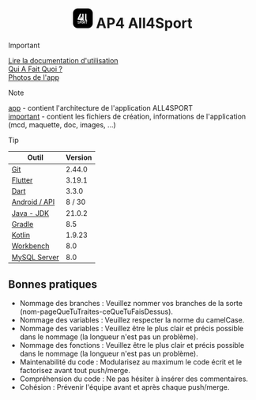 # <div align="center">![Logo application de l'application All4Sport](/app/assets/images/logo_git.png) AP4 All4Sport</div>

> [!IMPORTANT]  
> [Lire la documentation d'utilisation](# "Lire la documentation d'utilisation")  
> [Qui A Fait Quoi ?](# "Qui A Fait Quoi ?")  
> [Photos de l'app](# "Photos de l'app")

> [!NOTE]  
> [app](/app "app") - contient l'architecture de l'application ALL4SPORT  
> [important](/important "important") - contient les fichiers de création, informations de l'application (mcd, maquette, doc, images, ...)

> [!TIP]  
> | Outil  | Version |
> | ------------- | ------------- |
> | [Git](https://git-scm.com/downloads "Git") | 2.44.0 |
> | [Flutter](https://docs.flutter.dev/get-started/install "Flutter") | 3.19.1 |
> | [Dart](https://dart.dev/get-dart "Dart") | 3.3.0 |
> | [Android / API](https://apilevels.com/#main-table "Android / API") | 8 / 30 |
> | [Java - JDK](https://www.oracle.com/fr/java/technologies/downloads/#java21 "Java - JDK") | 21.0.2 |
> | [Gradle](https://docs.gradle.org/current/userguide/compatibility.html#java "Gradle") | 8.5 |
> | [Kotlin](https://kotlinlang.org/docs/releases.html#release-details "Kotlin") | 1.9.23 |
> | [Workbench](https://dev.mysql.com/downloads/installer/ "Workbench") | 8.0 |
> | [MySQL Server](https://dev.mysql.com/downloads/installer/ "MySQL Server") | 8.0 |

## Bonnes pratiques

- Nommage des branches : Veuillez nommer vos branches de la sorte (nom-pageQueTuTraites-ceQueTuFaisDessus).
- Nommage des variables : Veuillez respecter la norme du camelCase.
- Nommage des variables : Veuillez être le plus clair et précis possible dans le nommage (la longueur n'est pas un problème).
- Nommage des fonctions : Veuillez être le plus clair et précis possible dans le nommage (la longueur n'est pas un problème).
- Maintenabilité du code : Modularisez au maximum le code écrit et le factorisez avant tout push/merge.
- Compréhension du code : Ne pas hésiter à insérer des commentaires.
- Cohésion : Prévenir l'équipe avant et après chaque push/merge.
